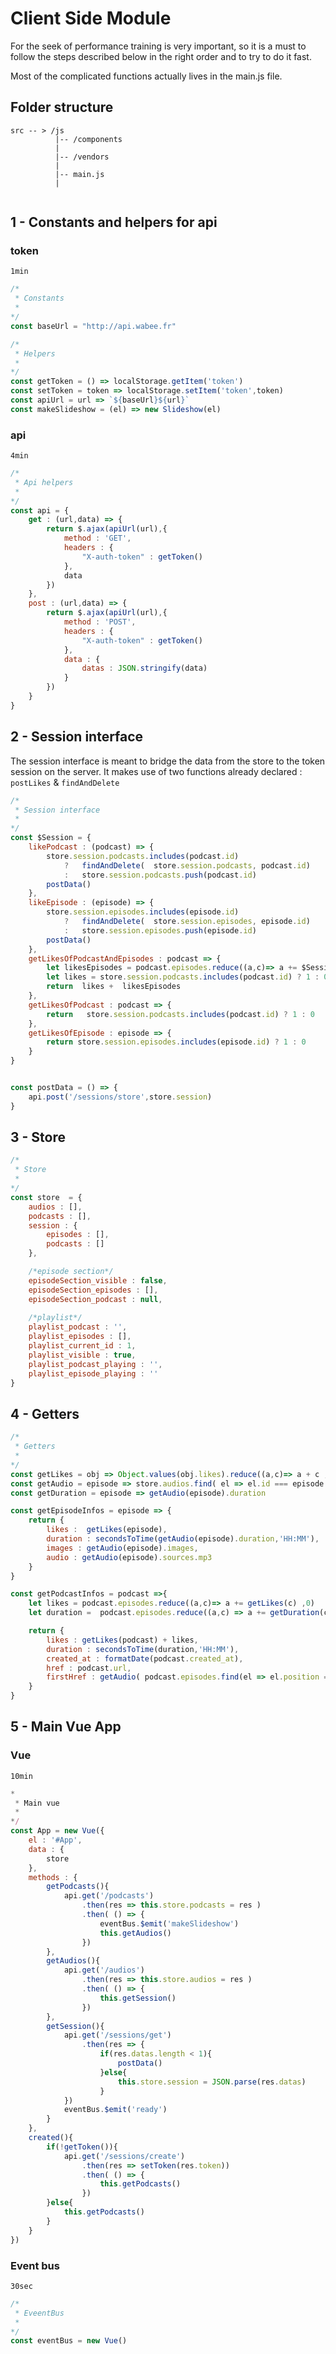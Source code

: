 # Client Side Module

For the seek of performance training is very important, so it is a must to follow the steps described below in the right order and to try to do it fast.

Most of the complicated functions actually lives in the main.js file.  


## Folder structure

```
src -- > /js
          |-- /components
          |
          |-- /vendors
          |
          |-- main.js
          |
            
```
## 1 - Constants and helpers for api

### token 
``1min``

```js
/*
 * Constants
 * 
*/
const baseUrl = "http://api.wabee.fr"

/*
 * Helpers
 * 
*/
const getToken = () => localStorage.getItem('token')
const setToken = token => localStorage.setItem('token',token)
const apiUrl = url => `${baseUrl}${url}`
const makeSlideshow = (el) => new Slideshow(el)

```

### api 
``4min``

```js
/*
 * Api helpers
 * 
*/
const api = {
	get : (url,data) => {
		return $.ajax(apiUrl(url),{
			method : 'GET',
			headers : {
				"X-auth-token" : getToken()
			},
			data
		})
	},
	post : (url,data) => {
		return $.ajax(apiUrl(url),{
			method : 'POST',
			headers : {
				"X-auth-token" : getToken()
			},
			data : {
				datas : JSON.stringify(data)
			}
		})
	}
}
```


## 2 - Session interface 

The session interface is meant to bridge the data from the store to the token session on the server. It makes use of two functions already declared :  
`postLikes` & `findAndDelete`

```js
/*
 * Session interface
 * 
*/
const $Session = {
	likePodcast : (podcast) => {
		store.session.podcasts.includes(podcast.id)
			?   findAndDelete(	store.session.podcasts, podcast.id)
			: 	store.session.podcasts.push(podcast.id)
		postData()
	},
	likeEpisode : (episode) => {
		store.session.episodes.includes(episode.id)
			?   findAndDelete(	store.session.episodes, episode.id)
			: 	store.session.episodes.push(episode.id)
		postData()
	},
	getLikesOfPodcastAndEpisodes : podcast => {
		let likesEpisodes = podcast.episodes.reduce((a,c)=> a += $Session.getLikesOfEpisode(c),0)
		let likes = store.session.podcasts.includes(podcast.id) ? 1 : 0
		return  likes +  likesEpisodes
	},
	getLikesOfPodcast : podcast => {
		return   store.session.podcasts.includes(podcast.id) ? 1 : 0
	},
	getLikesOfEpisode : episode => {
		return store.session.episodes.includes(episode.id) ? 1 : 0
	}
}


const postData = () => {
	api.post('/sessions/store',store.session)
}
```


## 3 - Store 
```js
/*
 * Store
 * 
*/
const store  = {
	audios : [],
	podcasts : [],
	session : {
		episodes : [],
		podcasts : []
	},

	/*episode section*/
	episodeSection_visible : false,
	episodeSection_episodes : [],
	episodeSection_podcast : null,
	
	/*playlist*/
	playlist_podcast : '',
	playlist_episodes : [],
	playlist_current_id : 1,
	playlist_visible : true,
	playlist_podcast_playing : '',
	playlist_episode_playing : ''
}
```



## 4 - Getters 
```js
/*
 * Getters
 * 
*/
const getLikes = obj => Object.values(obj.likes).reduce((a,c)=> a + c , 0)
const getAudio = episode => store.audios.find( el => el.id === episode.audio_id)
const getDuration = episode => getAudio(episode).duration

const getEpisodeInfos = episode => {
	return {
		likes :  getLikes(episode),
		duration : secondsToTime(getAudio(episode).duration,'HH:MM'),
		images : getAudio(episode).images,
		audio : getAudio(episode).sources.mp3
	}
}

const getPodcastInfos = podcast =>{
	let likes = podcast.episodes.reduce((a,c)=> a += getLikes(c) ,0)
	let duration =  podcast.episodes.reduce((a,c) => a += getDuration(c),0)

	return {
		likes : getLikes(podcast) + likes,
		duration : secondsToTime(duration,'HH:MM'),
		created_at : formatDate(podcast.created_at),
		href : podcast.url,
		firstHref : getAudio( podcast.episodes.find(el => el.position === 1)).sources.mp3
	}
}
```





##  5 -  Main Vue App

### Vue
``10min``
```js 
*
 * Main vue
 * 
*/
const App = new Vue({
	el : '#App',
	data : {
		store
	},
	methods : {
		getPodcasts(){
			api.get('/podcasts')
				.then(res => this.store.podcasts = res )
				.then( () => {
					eventBus.$emit('makeSlideshow')
					this.getAudios()
				})
		},
		getAudios(){
			api.get('/audios')
				.then(res => this.store.audios = res )
				.then( () => {
					this.getSession()
				})
		},
		getSession(){
			api.get('/sessions/get')
				.then(res => {
					if(res.datas.length < 1){
						postData()
					}else{
						this.store.session = JSON.parse(res.datas)
					}
			})
			eventBus.$emit('ready')
		}
	},
	created(){
		if(!getToken()){
			api.get('/sessions/create')
				.then(res => setToken(res.token))
				.then( () => {
					this.getPodcasts()
				})
		}else{
			this.getPodcasts()
		}
	}
})
```


### Event bus
``30sec``
```js 
/*
 * EveentBus
 * 
*/
const eventBus = new Vue()

```


